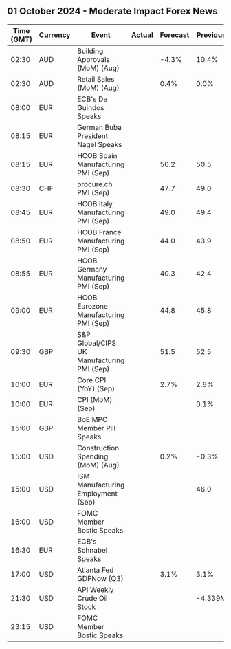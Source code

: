 ## 01 October 2024 - Moderate Impact Forex News

| Time (GMT) | Currency | Event | Actual | Forecast | Previous |
|------|----------|-------|--------|----------|----------|
| 02:30 | AUD | Building Approvals (MoM) (Aug) |  | -4.3% | 10.4% |
| 02:30 | AUD | Retail Sales (MoM) (Aug) |  | 0.4% | 0.0% |
| 08:00 | EUR | ECB's De Guindos Speaks |  |  |  |
| 08:15 | EUR | German Buba President Nagel Speaks |  |  |  |
| 08:15 | EUR | HCOB Spain Manufacturing PMI (Sep) |  | 50.2 | 50.5 |
| 08:30 | CHF | procure.ch PMI (Sep) |  | 47.7 | 49.0 |
| 08:45 | EUR | HCOB Italy Manufacturing PMI (Sep) |  | 49.0 | 49.4 |
| 08:50 | EUR | HCOB France Manufacturing PMI (Sep) |  | 44.0 | 43.9 |
| 08:55 | EUR | HCOB Germany Manufacturing PMI (Sep) |  | 40.3 | 42.4 |
| 09:00 | EUR | HCOB Eurozone Manufacturing PMI (Sep) |  | 44.8 | 45.8 |
| 09:30 | GBP | S&P Global/CIPS UK Manufacturing PMI (Sep) |  | 51.5 | 52.5 |
| 10:00 | EUR | Core CPI (YoY) (Sep) |  | 2.7% | 2.8% |
| 10:00 | EUR | CPI (MoM) (Sep) |  |  | 0.1% |
| 15:00 | GBP | BoE MPC Member Pill Speaks |  |  |  |
| 15:00 | USD | Construction Spending (MoM) (Aug) |  | 0.2% | -0.3% |
| 15:00 | USD | ISM Manufacturing Employment (Sep) |  |  | 46.0 |
| 16:00 | USD | FOMC Member Bostic Speaks |  |  |  |
| 16:30 | EUR | ECB's Schnabel Speaks |  |  |  |
| 17:00 | USD | Atlanta Fed GDPNow (Q3) |  | 3.1% | 3.1% |
| 21:30 | USD | API Weekly Crude Oil Stock |  |  | -4.339M |
| 23:15 | USD | FOMC Member Bostic Speaks |  |  |  |
